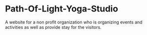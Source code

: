 # Path-Of-Light-Yoga-Studio
A website for a non profit organization who is organizing events and activities as well as provide stay for the visitors.
